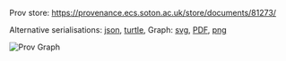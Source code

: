 
Prov store: https://provenance.ecs.soton.ac.uk/store/documents/81273/

Alternative serialisations: [json](https://provenance.ecs.soton.ac.uk/store/documents/81273.json), [turtle](https://provenance.ecs.soton.ac.uk/store/documents/81273.ttl),
Graph: [svg](https://provenance.ecs.soton.ac.uk/store/documents/81273.svg), [PDF](https://provenance.ecs.soton.ac.uk/store/documents/81273.pdf), [png](https://provenance.ecs.soton.ac.uk/store/documents/81273.png)

![Prov Graph](https://provenance.ecs.soton.ac.uk/store/documents/81273.png)

        